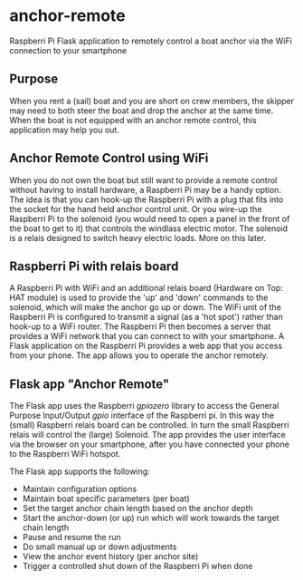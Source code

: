 # anchor-remote
Raspberri Pi Flask application to remotely control a boat anchor via the WiFi connection to your smartphone

Purpose
-------
When you rent a (sail) boat and you are short on crew members, the skipper may need to both steer the boat and drop the anchor at the same time. When the boat is not equipped with an anchor remote control, this application may help you out. 

Anchor Remote Control using WiFi
--------------------------------
When you do not own the boat but still want to provide a remote control without having to install hardware, a Raspberri Pi may be a handy option. The idea is that you can hook-up the Raspberri Pi with a plug that fits into the socket for the hand held anchor control unit. Or you wire-up the Raspberri Pi to the solenoid (you would need to open a panel in the front of the boat to get to it) that controls the windlass electric motor. The solenoid is a relais designed to switch heavy electric loads. More on this later.

Raspberri Pi with relais board
------------------------------
A Raspberri Pi with WiFi and an additional relais board (Hardware on Top: HAT module) is used to provide the 'up' and 'down' commands to the solenoid, which will make the anchor go up or down. The WiFi unit of the Raspberri Pi is configured to transmit a signal (as a 'hot spot') rather than hook-up to a WiFi router. The Raspberri Pi then becomes a server that provides a WiFi network that you can connect to with your smartphone. A Flask application on the Raspberri Pi provides a web app that you access from your phone. The app allows you to operate the anchor remotely.

Flask app "Anchor Remote"
-------------------------
The Flask app uses the Raspberri *gpiozero* library to access the General Purpose Input/Output *gpio* interface of the Raspberri pi. In this way the (small) Raspberri relais board can be controlled. In turn the small Raspberri relais will control the (large) Solenoid. The app provides the user interface via the browser on your smartphone, after you have connected your phone to the Raspberri WiFi hotspot.

The Flask app supports the following:

* Maintain configuration options
* Maintain boat specific parameters (per boat)
* Set the target anchor chain length based on the anchor depth
* Start the anchor-down (or up) run which will work towards the target chain length
* Pause and resume the run
* Do small manual up or down adjustments
* View the anchor event history (per anchor site)
* Trigger a controlled shut down of the Raspberri Pi when done
